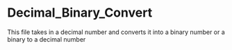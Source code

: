 Decimal_Binary_Convert
======================

This file takes in a decimal number and converts it into a binary number or a binary to a decimal number
